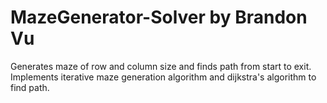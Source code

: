 # MazeGenerator-Solver by Brandon Vu
Generates maze of row and column size and finds path from start to exit. Implements iterative maze generation algorithm and dijkstra's algorithm to find path.

